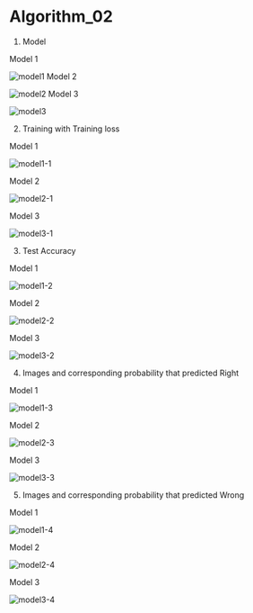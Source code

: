 # Algorithm_02
1. Model

Model 1

![model1](https://user-images.githubusercontent.com/85548480/121803082-c51caf80-cc7a-11eb-83e9-9bb506c331ad.png)
Model 2

![model2](https://user-images.githubusercontent.com/85548480/121803239-8e936480-cc7b-11eb-82f2-4051aae79fc0.png)
Model 3

![model3](https://user-images.githubusercontent.com/85548480/121803409-6821f900-cc7c-11eb-9471-0b91e90c8fd0.png)

2. Training with Training loss
 
Model 1

![model1-1](https://user-images.githubusercontent.com/85548480/121803084-c77f0980-cc7a-11eb-9172-a4605a7c612b.png)

Model 2

![model2-1](https://user-images.githubusercontent.com/85548480/121803240-93581880-cc7b-11eb-9dfa-301380b6c3f2.png)

Model 3

![model3-1](https://user-images.githubusercontent.com/85548480/121803413-6c4e1680-cc7c-11eb-87b4-0395cbe6a26f.png)

3. Test Accuracy

Model 1

![model1-2](https://user-images.githubusercontent.com/85548480/121803086-c8b03680-cc7a-11eb-895f-d64ae34f0106.png)

Model 2

![model2-2](https://user-images.githubusercontent.com/85548480/121803241-93f0af00-cc7b-11eb-9f28-5e6ed12d2135.png)

Model 3

![model3-2](https://user-images.githubusercontent.com/85548480/121803414-6ce6ad00-cc7c-11eb-84b1-9c488cfe98f9.png)

4. Images and corresponding probability that predicted Right

Model 1

![model1-3](https://user-images.githubusercontent.com/85548480/121803897-88eb4e00-cc7e-11eb-9757-6e9bacf22ab0.png)

Model 2

![model2-3](https://user-images.githubusercontent.com/85548480/121803898-8ab51180-cc7e-11eb-85ac-5d31767ef24f.png)

Model 3

![model3-3](https://user-images.githubusercontent.com/85548480/121803901-8d176b80-cc7e-11eb-9189-1c7239041781.png)

5. Images and corresponding probability that predicted Wrong

Model 1

![model1-4](https://user-images.githubusercontent.com/85548480/121803090-cbab2700-cc7a-11eb-924e-28586c3e2430.png)

Model 2

![model2-4](https://user-images.githubusercontent.com/85548480/121803283-b5519b00-cc7b-11eb-86cb-12565bbc7675.png)

Model 3

![model3-4](https://user-images.githubusercontent.com/85548480/121803436-812aaa00-cc7c-11eb-86b5-0653c63b997d.png)
